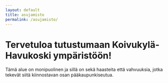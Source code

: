 ```yaml
---
layout: default
title: asujamisto
permalink: /asujamisto/
---
```


<h1>Tervetuloa tutustumaan Koivukylä-Havukoski ympäristöön!</h1>
<p class="container">
  Tämä alue on monipuolinen ja sillä on sekä haasteita että vahvuuksia, jotka tekevät siitä kiinnostavan osan pääkaupunkiseutua.
</p>
